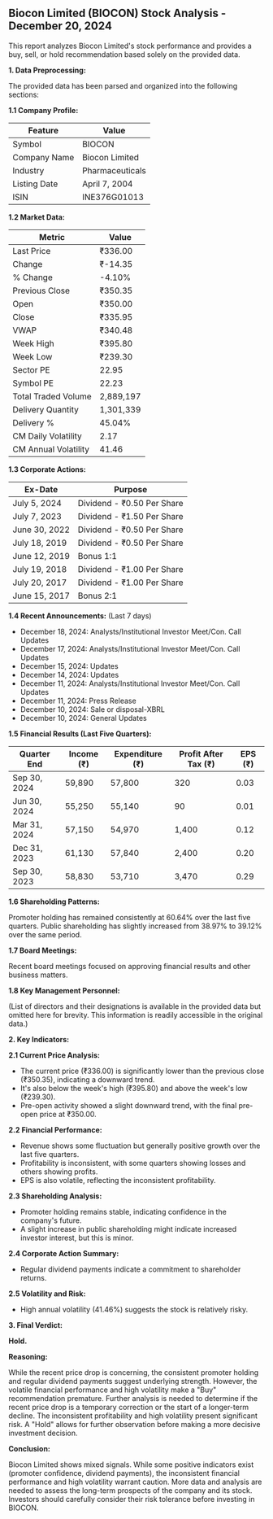 ## Biocon Limited (BIOCON) Stock Analysis - December 20, 2024

This report analyzes Biocon Limited's stock performance and provides a buy, sell, or hold recommendation based solely on the provided data.

**1. Data Preprocessing:**

The provided data has been parsed and organized into the following sections:

**1.1 Company Profile:**

| Feature          | Value                     |
|-----------------|--------------------------|
| Symbol           | BIOCON                    |
| Company Name     | Biocon Limited            |
| Industry         | Pharmaceuticals           |
| Listing Date     | April 7, 2004             |
| ISIN             | INE376G01013              |


**1.2 Market Data:**

| Metric                | Value      |
|-----------------------|------------|
| Last Price            | ₹336.00    |
| Change                | ₹-14.35    |
| % Change              | -4.10%     |
| Previous Close        | ₹350.35    |
| Open                  | ₹350.00    |
| Close                 | ₹335.95    |
| VWAP                  | ₹340.48    |
| Week High             | ₹395.80    |
| Week Low              | ₹239.30    |
| Sector PE             | 22.95      |
| Symbol PE             | 22.23      |
| Total Traded Volume   | 2,889,197  |
| Delivery Quantity     | 1,301,339  |
| Delivery %            | 45.04%     |
| CM Daily Volatility   | 2.17       |
| CM Annual Volatility  | 41.46      |


**1.3 Corporate Actions:**

| Ex-Date      | Purpose                               |
|--------------|---------------------------------------|
| July 5, 2024  | Dividend - ₹0.50 Per Share            |
| July 7, 2023  | Dividend - ₹1.50 Per Share            |
| June 30, 2022 | Dividend - ₹0.50 Per Share            |
| July 18, 2019 | Dividend - ₹0.50 Per Share            |
| June 12, 2019 | Bonus 1:1                             |
| July 19, 2018 | Dividend - ₹1.00 Per Share            |
| July 20, 2017 | Dividend - ₹1.00 Per Share            |
| June 15, 2017 | Bonus 2:1                             |


**1.4 Recent Announcements:** (Last 7 days)

* December 18, 2024: Analysts/Institutional Investor Meet/Con. Call Updates
* December 17, 2024: Analysts/Institutional Investor Meet/Con. Call Updates
* December 15, 2024: Updates
* December 14, 2024: Updates
* December 11, 2024: Analysts/Institutional Investor Meet/Con. Call Updates
* December 11, 2024: Press Release
* December 10, 2024: Sale or disposal-XBRL
* December 10, 2024: General Updates


**1.5 Financial Results (Last Five Quarters):**

| Quarter End    | Income (₹) | Expenditure (₹) | Profit After Tax (₹) | EPS (₹) |
|----------------|-------------|-----------------|----------------------|---------|
| Sep 30, 2024   | 59,890      | 57,800           | 320                   | 0.03    |
| Jun 30, 2024   | 55,250      | 55,140           | 90                    | 0.01    |
| Mar 31, 2024   | 57,150      | 54,970           | 1,400                 | 0.12    |
| Dec 31, 2023   | 61,130      | 57,840           | 2,400                 | 0.20    |
| Sep 30, 2023   | 58,830      | 53,710           | 3,470                 | 0.29    |


**1.6 Shareholding Patterns:**

Promoter holding has remained consistently at 60.64% over the last five quarters. Public shareholding has slightly increased from 38.97% to 39.12% over the same period.


**1.7 Board Meetings:**

Recent board meetings focused on approving financial results and other business matters.


**1.8 Key Management Personnel:**

(List of directors and their designations is available in the provided data but omitted here for brevity.  This information is readily accessible in the original data.)


**2. Key Indicators:**

**2.1 Current Price Analysis:**

* The current price (₹336.00) is significantly lower than the previous close (₹350.35), indicating a downward trend.
* It's also below the week's high (₹395.80) and above the week's low (₹239.30).
* Pre-open activity showed a slight downward trend, with the final pre-open price at ₹350.00.


**2.2 Financial Performance:**

* Revenue shows some fluctuation but generally positive growth over the last five quarters.
* Profitability is inconsistent, with some quarters showing losses and others showing profits.
* EPS is also volatile, reflecting the inconsistent profitability.


**2.3 Shareholding Analysis:**

* Promoter holding remains stable, indicating confidence in the company's future.
* A slight increase in public shareholding might indicate increased investor interest, but this is minor.


**2.4 Corporate Action Summary:**

* Regular dividend payments indicate a commitment to shareholder returns.


**2.5 Volatility and Risk:**

* High annual volatility (41.46%) suggests the stock is relatively risky.


**3. Final Verdict:**

**Hold.**

**Reasoning:**

While the recent price drop is concerning, the consistent promoter holding and regular dividend payments suggest underlying strength.  However, the volatile financial performance and high volatility make a "Buy" recommendation premature.  Further analysis is needed to determine if the recent price drop is a temporary correction or the start of a longer-term decline.  The inconsistent profitability and high volatility present significant risk.  A "Hold" allows for further observation before making a more decisive investment decision.

**Conclusion:**

Biocon Limited shows mixed signals.  While some positive indicators exist (promoter confidence, dividend payments), the inconsistent financial performance and high volatility warrant caution.  More data and analysis are needed to assess the long-term prospects of the company and its stock.  Investors should carefully consider their risk tolerance before investing in BIOCON.
